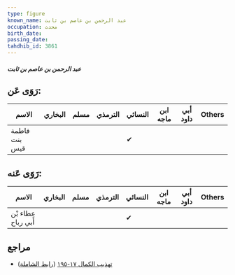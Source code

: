 ```yaml
---
type: figure
known_name: عبد الرحمن بن عاصم بن ثابت
occupation: محدث
birth_date:
passing_date:
tahdhib_id: 3861
---
```

##### عبد الرحمن بن عاصم بن ثابت

## رَوَى عَن:
| الاسم         | البخاري | مسلم | الترمذي | النسائي | ابن ماجه | أبي داود | Others |
| ------------- | ------- | ---- | ------- | ------- | -------- | -------- | ------ |
| فاطمة بنت قيس |         |      |         | ✔       |          |          |        |
## رَوَى عَنه:
| الاسم              | البخاري | مسلم | الترمذي | النسائي | ابن ماجه | أبي داود | Others |
| ------------------ | ------- | ---- | ------- | ------- | -------- | -------- | ------ |
| عطاء بْن أَبي رباح |         |      |         | ✔       |          |          |        |
## مراجع
- [تهذيب الكمال ١٧-١٩٥](obsidian://open?vault=Tahdhib-al-Kamal&file=Figures/٣٨٦١-عبد%20الرحمن%20بن%20عاصم%20بن%20ثابت) ([رابط الشاملة](https://shamela.ws/book/3722/8745))